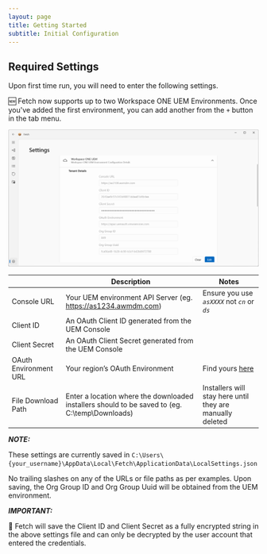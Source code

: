 ```yaml
---
layout: page
title: Getting Started
subtitle: Initial Configuration
---
```


## Required Settings

Upon first time run, you will need to enter the following settings.

:new: Fetch now supports up to two Workspace ONE UEM Environments. Once you've added the first environment, you can add another from the `+` button in the tab menu.

 
![Alt text](../images/image2.png "Image")


|                		|Description                    |Notes                         |
|-----------------------|-------------------------------|-----------------------------|
|Console URL			|Your UEM environment API Server (eg. https://as1234.awmdm.com)|Ensure you use _`asXXXX`_ not _`cn`_ or _`ds`_ |
|Client ID				|An OAuth Client ID generated from the UEM Console||
|Client Secret			|An OAuth Client Secret generated from the UEM Console||
|OAuth Environment URL	|Your region’s OAuth Environment|Find yours [here](https://docs.vmware.com/en/VMware-Workspace-ONE-UEM/2209/UEM_ConsoleBasics/GUID-BF20C949-5065-4DCF-889D-1E0151016B5A.html)|
|File Download Path		|Enter a location where the downloaded installers should to be saved to (eg. C:\temp\Downloads)|Installers will stay here until they are manually deleted|

**_NOTE:_** 

These settings are currently saved in `C:\Users\{your_username}\AppData\Local\Fetch\ApplicationData\LocalSettings.json`

No trailing slashes on any of the URLs or file paths as per examples.
Upon saving, the Org Group ID and Org Group Uuid will be obtained from the UEM environment.


**_IMPORTANT:_** 

:closed_lock_with_key: Fetch will save the Client ID and Client Secret as a fully encrypted string in the above settings file and can only be decrypted by the user account that entered the credentials. 

